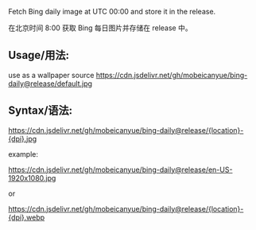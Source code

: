 
Fetch Bing daily image at UTC 00:00 and store it in the release.

在北京时间 8:00 获取 Bing 每日图片并存储在 release 中。

## Usage/用法:
use as a wallpaper source
https://cdn.jsdelivr.net/gh/mobeicanyue/bing-daily@release/default.jpg


## Syntax/语法:
https://cdn.jsdelivr.net/gh/mobeicanyue/bing-daily@release/{location}-{dpi}.jpg

example:

https://cdn.jsdelivr.net/gh/mobeicanyue/bing-daily@release/en-US-1920x1080.jpg

or

https://cdn.jsdelivr.net/gh/mobeicanyue/bing-daily@release/{location}-{dpi}.webp
